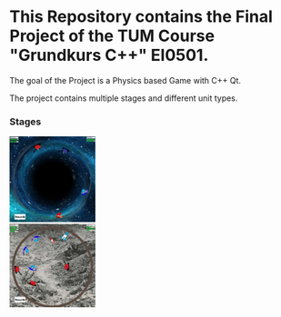 # This Repository contains the Final Project of the TUM Course "Grundkurs C++" EI0501.

The goal of the Project is a Physics based Game with C++ Qt.

The project contains multiple stages and different unit types.

### Stages

<div class="row">
  <div class="column">
   <img src="https://github.com/xXBasti/WorldwarJump/blob/master/Images/Map1.png "  alt="Stage2" width="30%">
  </div>
  <div class="column">
    <img src="https://github.com/xXBasti/WorldwarJump/blob/master/Images/Map2.jpg " alt="Stage2" width="30%">
  </div>
</div> 
